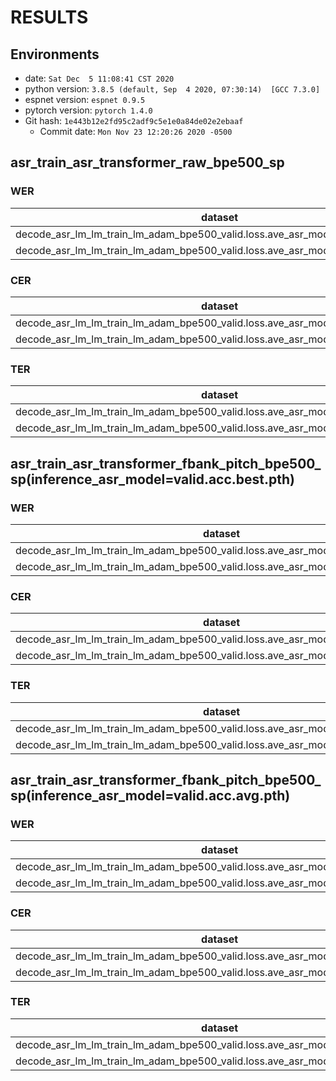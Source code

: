 <!-- Generated by scripts/utils/show_asr_result.sh -->
# RESULTS
## Environments
- date: `Sat Dec  5 11:08:41 CST 2020`
- python version: `3.8.5 (default, Sep  4 2020, 07:30:14)  [GCC 7.3.0]`
- espnet version: `espnet 0.9.5`
- pytorch version: `pytorch 1.4.0`
- Git hash: `1e443b12e2fd95c2adf9c5e1e0a84de02e2ebaaf`
  - Commit date: `Mon Nov 23 12:20:26 2020 -0500`

## asr_train_asr_transformer_raw_bpe500_sp
### WER

|dataset|Snt|Wrd|Corr|Sub|Del|Ins|Err|S.Err|
|---|---|---|---|---|---|---|---|---|
|decode_asr_lm_lm_train_lm_adam_bpe500_valid.loss.ave_asr_model_valid.acc.ave/dev|466|14671|91.6|5.2|3.1|1.1|9.5|78.8|
|decode_asr_lm_lm_train_lm_adam_bpe500_valid.loss.ave_asr_model_valid.acc.ave/test|1155|27500|91.5|5.1|3.4|1.0|9.5|72.6|

### CER

|dataset|Snt|Wrd|Corr|Sub|Del|Ins|Err|S.Err|
|---|---|---|---|---|---|---|---|---|
|decode_asr_lm_lm_train_lm_adam_bpe500_valid.loss.ave_asr_model_valid.acc.ave/dev|466|78259|96.0|1.2|2.9|1.0|5.0|78.8|
|decode_asr_lm_lm_train_lm_adam_bpe500_valid.loss.ave_asr_model_valid.acc.ave/test|1155|145066|95.8|1.1|3.1|0.9|5.1|72.6|

### TER

|dataset|Snt|Wrd|Corr|Sub|Del|Ins|Err|S.Err|
|---|---|---|---|---|---|---|---|---|
|decode_asr_lm_lm_train_lm_adam_bpe500_valid.loss.ave_asr_model_valid.acc.ave/dev|466|28296|93.3|3.8|2.9|1.0|7.7|78.8|
|decode_asr_lm_lm_train_lm_adam_bpe500_valid.loss.ave_asr_model_valid.acc.ave/test|1155|52113|93.3|3.3|3.4|0.8|7.6|72.6|

## asr_train_asr_transformer_fbank_pitch_bpe500_sp(inference_asr_model=valid.acc.best.pth)
### WER

|dataset|Snt|Wrd|Corr|Sub|Del|Ins|Err|S.Err|
|---|---|---|---|---|---|---|---|---|
|decode_asr_lm_lm_train_lm_adam_bpe500_valid.loss.ave_asr_model_valid.acc.best/dev|466|14671|90.1|6.3|3.6|1.3|11.2|82.4|
|decode_asr_lm_lm_train_lm_adam_bpe500_valid.loss.ave_asr_model_valid.acc.best/test|1155|27500|90.0|6.1|3.9|1.1|11.1|77.2|

### CER

|dataset|Snt|Wrd|Corr|Sub|Del|Ins|Err|S.Err|
|---|---|---|---|---|---|---|---|---|
|decode_asr_lm_lm_train_lm_adam_bpe500_valid.loss.ave_asr_model_valid.acc.best/dev|466|78259|95.1|1.5|3.4|1.1|6.0|82.4|
|decode_asr_lm_lm_train_lm_adam_bpe500_valid.loss.ave_asr_model_valid.acc.best/test|1155|145066|95.0|1.4|3.6|1.1|6.2|77.2|

### TER

|dataset|Snt|Wrd|Corr|Sub|Del|Ins|Err|S.Err|
|---|---|---|---|---|---|---|---|---|
|decode_asr_lm_lm_train_lm_adam_bpe500_valid.loss.ave_asr_model_valid.acc.best/dev|466|28296|91.7|4.5|3.8|1.2|9.5|82.4|
|decode_asr_lm_lm_train_lm_adam_bpe500_valid.loss.ave_asr_model_valid.acc.best/test|1155|52113|92.0|4.0|4.0|1.1|9.1|77.2|

## asr_train_asr_transformer_fbank_pitch_bpe500_sp(inference_asr_model=valid.acc.avg.pth)
### WER

|dataset|Snt|Wrd|Corr|Sub|Del|Ins|Err|S.Err|
|---|---|---|---|---|---|---|---|---|
|decode_asr_lm_lm_train_lm_adam_bpe500_valid.loss.ave_asr_model_valid.acc.ave/dev|466|14671|90.9|5.8|3.3|1.2|10.3|79.2|
|decode_asr_lm_lm_train_lm_adam_bpe500_valid.loss.ave_asr_model_valid.acc.ave/test|1155|27500|91.1|5.5|3.4|1.0|9.9|73.1|

### CER

|dataset|Snt|Wrd|Corr|Sub|Del|Ins|Err|S.Err|
|---|---|---|---|---|---|---|---|---|
|decode_asr_lm_lm_train_lm_adam_bpe500_valid.loss.ave_asr_model_valid.acc.ave/dev|466|78259|95.6|1.3|3.0|1.1|5.4|79.2|
|decode_asr_lm_lm_train_lm_adam_bpe500_valid.loss.ave_asr_model_valid.acc.ave/test|1155|145066|95.6|1.3|3.1|1.0|5.4|73.1|

### TER

|dataset|Snt|Wrd|Corr|Sub|Del|Ins|Err|S.Err|
|---|---|---|---|---|---|---|---|---|
|decode_asr_lm_lm_train_lm_adam_bpe500_valid.loss.ave_asr_model_valid.acc.ave/dev|466|28296|92.7|4.1|3.2|1.2|8.5|79.2|
|decode_asr_lm_lm_train_lm_adam_bpe500_valid.loss.ave_asr_model_valid.acc.ave/test|1155|52113|92.9|3.7|3.4|1.1|8.2|73.1|

